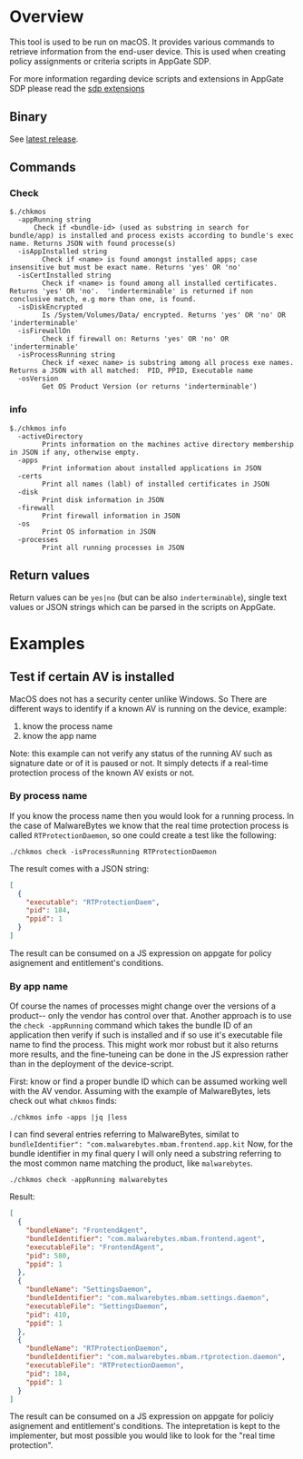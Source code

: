 # Overview
This tool is used to be run on macOS. It provides various commands to retrieve information from the end-user device. This is used when creating policy assignments or criteria scripts in AppGate SDP.

For more information regarding device scripts and extensions in AppGate SDP please read the [sdp extensions](https://github.com/appgate/sdp-extensions) 

## Binary
See [latest release](https://github.com/appgate/sdp-macos-check/releases/latest).

## Commands
### Check
```
$./chkmos 
  -appRunning string
      Check if <bundle-id> (used as substring in search for bundle/app) is installed and process exists according to bundle's exec name. Returns JSON with found processe(s)
  -isAppInstalled string
    	Check if <name> is found amongst installed apps; case insensitive but must be exact name. Returns 'yes' OR 'no'
  -isCertInstalled string
    	Check if <name> is found among all installed certificates. Returns 'yes' OR 'no'.  'inderterminable' is returned if non conclusive match, e.g more than one, is found.
  -isDiskEncrypted
    	Is /System/Volumes/Data/ encrypted. Returns 'yes' OR 'no' OR 'inderterminable'
  -isFirewallOn
    	Check if firewall on: Returns 'yes' OR 'no' OR 'inderterminable'
  -isProcessRunning string
    	Check if <exec name> is substring among all process exe names. Returns a JSON with all matched:  PID, PPID, Executable name
  -osVersion
    	Get OS Product Version (or returns 'inderterminable')
```

### info
``` 
$./chkmos info
  -activeDirectory
    	Prints information on the machines active directory membership in JSON if any, otherwise empty.
  -apps
    	Print information about installed applications in JSON
  -certs
    	Print all names (labl) of installed certificates in JSON
  -disk
    	Print disk information in JSON
  -firewall
    	Print firewall information in JSON
  -os
    	Print OS information in JSON
  -processes
    	Print all running processes in JSON
```


## Return values
Return values can be `yes|no` (but can be also `inderterminable`), single text values or JSON strings which can be parsed in the scripts on AppGate.

# Examples
## Test if certain AV is installed
MacOS does not has a security center unlike Windows. So There are different ways to identify if a known AV is running on the device, example:
1. know the process name
1. know the app name

Note: this example can not verify any status of the running AV such as signature date or of it is paused or not. It simply detects if a real-time protection process of the known AV exists or not.

### By process name
If you know the process name then you would look for a running process. In the case of MalwareBytes we know that the real time protection process is called `RTProtectionDaemon`, so one could create a test like the following:
```shell
./chkmos check -isProcessRunning RTProtectionDaemon
```
The result comes with a JSON string:
```json
[
  {
    "executable": "RTProtectionDaem",
    "pid": 184,
    "ppid": 1
  }
]
```
The result can be consumed on a JS expression on appgate for policy asignement and entitlement's conditions. 

### By app name
Of course the names of processes might change over the versions of a product-- only the vendor has control over that. Another approach is to use the `check -appRunning` command which takes the bundle ID of an application then verify if such is installed and if so use it's executable file name to find the process. This might work mor robust but it also returns more results, and the fine-tuneing can be done in the JS expression rather than in the deployment of the device-script.

First: know or find a proper bundle ID which can be assumed working well with the AV vendor. Assuming with the example of MalwareBytes, lets check out what `chkmos` finds:

```shell
./chkmos info -apps |jq |less
```
I can find several entries referring to MalwareBytes, similat to `bundleIdentifier": "com.malwarebytes.mbam.frontend.app.kit`
Now, for the bundle identifier in my final query I will only need a substring referring to the most common name matching the product, like `malwarebytes`.

```
./chkmos check -appRunning malwarebytes
```

Result:
```json
[
  {
    "bundleName": "FrontendAgent",
    "bundleIdentifier": "com.malwarebytes.mbam.frontend.agent",
    "executableFile": "FrontendAgent",
    "pid": 580,
    "ppid": 1
  },
  {
    "bundleName": "SettingsDaemon",
    "bundleIdentifier": "com.malwarebytes.mbam.settings.daemon",
    "executableFile": "SettingsDaemon",
    "pid": 410,
    "ppid": 1
  },
  {
    "bundleName": "RTProtectionDaemon",
    "bundleIdentifier": "com.malwarebytes.mbam.rtprotection.daemon",
    "executableFile": "RTProtectionDaemon",
    "pid": 184,
    "ppid": 1
  }
]
```
The result can be consumed on a JS expression on appgate for policiy asignement and entitlement's conditions. The intepretation is kept to the implementer, but most possible you would like to look for the "real time protection".
